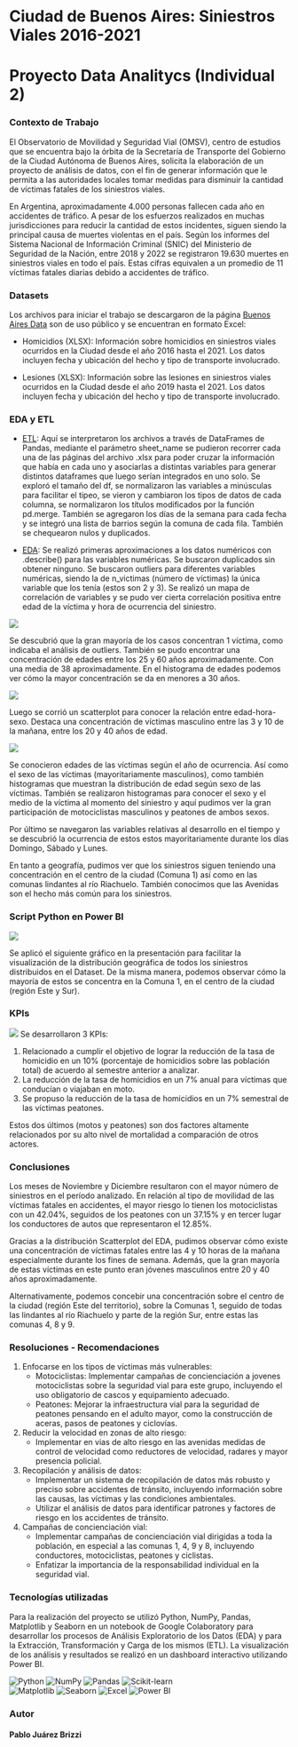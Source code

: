 # Ciudad de Buenos Aires: Siniestros Viales 2016-2021
# Proyecto Data Analitycs (Individual 2)

### Contexto de Trabajo
El Observatorio de Movilidad y Seguridad Vial (OMSV), centro de estudios que se encuentra bajo la órbita de la Secretaría de Transporte del Gobierno de la Ciudad Autónoma de Buenos Aires, solicita la elaboración de un proyecto de análisis de datos, con el fin de generar información que le permita a las autoridades locales tomar medidas para disminuir la cantidad de víctimas fatales de los siniestros viales.

En Argentina, aproximadamente 4.000 personas fallecen cada año en accidentes de tráfico. A pesar de los esfuerzos realizados en muchas jurisdicciones para reducir la cantidad de estos incidentes, siguen siendo la principal causa de muertes violentas en el país. Según los informes del Sistema Nacional de Información Criminal (SNIC) del Ministerio de Seguridad de la Nación, entre 2018 y 2022 se registraron 19.630 muertes en siniestros viales en todo el país. Estas cifras equivalen a un promedio de 11 víctimas fatales diarias debido a accidentes de tráfico.

### Datasets
Los archivos para iniciar el trabajo se descargaron de la página [Buenos Aires Data](https://data.buenosaires.gob.ar/dataset/) son de uso público y se encuentran en formato Excel:

- Homicidios (XLSX): Información sobre homicidios en siniestros viales ocurridos en la Ciudad desde el año 2016 hasta el 2021. Los datos incluyen fecha y ubicación del hecho y tipo de transporte involucrado.

- Lesiones (XLSX): Información sobre las lesiones en siniestros viales ocurridos en la Ciudad desde el año 2019 hasta el 2021. Los datos incluyen fecha y ubicación del hecho y tipo de transporte involucrado.

### EDA y ETL

- [ETL](https://github.com/paulusbrizzi/BA-Siniestros-Viales/blob/main/notebooks/1_ETL.ipynb): Aquí se interpretaron los archivos a través de DataFrames de Pandas, mediante el parámetro sheet_name se pudieron recorrer cada una de las páginas del archivo .xlsx para poder cruzar la información que había en cada uno y asociarlas a distintas variables para generar distintos dataframes que luego serían integrados en uno solo.
Se exploró el tamaño del df, se normalizaron las variables a minúsculas para facilitar el tipeo, se vieron y cambiaron los tipos de datos de cada columna, se normalizaron los títulos modificados por la función pd.merge. También se agregaron los días de la semana para cada fecha y se integró una lista de barrios según la comuna de cada fila. También se chequearon nulos y duplicados.

- [EDA](https://github.com/paulusbrizzi/BA-Siniestros-Viales/blob/main/notebooks/2_EDA.ipynb): Se realizó primeras aproximaciones a los datos numéricos con .describe() para las variables numéricas. Se buscaron duplicados sin obtener ninguno.
Se buscaron outliers para diferentes variables numéricas, siendo la de n_victimas (número de víctimas) la única variable que los tenía (estos son 2 y 3).
Se realizó un mapa de correlación de variables y se pudo ver cierta correlación positiva entre edad de la víctima y hora de ocurrencia del siniestro.

![](https://raw.githubusercontent.com/paulusbrizzi/BA-Siniestros-Viales/main/img/1.png)

Se descubrió que la gran mayoría de los casos concentran 1 víctima, como indicaba el análisis de outliers.
También se pudo encontrar una concentración de edades entre los 25 y 60 años aproximadamente. Con una media de 38 aproximadamente. En el histograma de edades podemos ver cómo la mayor concentración se da en menores a 30 años.

![](https://raw.githubusercontent.com/paulusbrizzi/BA-Siniestros-Viales/main/img/2.png)

Luego se corrió un scatterplot para conocer la relación entre edad-hora-sexo. Destaca una concentración de víctimas masculino entre las 3 y 10 de la mañana, entre los 20 y 40 años de edad.

![](https://raw.githubusercontent.com/paulusbrizzi/BA-Siniestros-Viales/main/img/3.png)

Se conocieron edades de las víctimas según el año de ocurrencia. Así como el sexo de las víctimas (mayoritariamente masculinos), como también histogramas que muestran la distribución de edad según sexo de las víctimas.
También se realizaron histogramas para conocer el sexo y el medio de la víctima al momento del siniestro y aquí pudimos ver la gran participación de motociclistas masculinos y peatones de ambos sexos.

Por último se navegaron las variables relativas al desarrollo en el tiempo y se descubrió la ocurrencia de estos estos mayoritariamente durante los días Domingo, Sábado y Lunes.

En tanto a geografía, pudimos ver que los siniestros siguen teniendo una concentración en el centro de la ciudad (Comuna 1) así como en las comunas lindantes al río Riachuelo. También conocimos que las Avenidas son el hecho más común para los siniestros.

### Script Python en Power BI
![](https://github.com/paulusbrizzi/BA-Siniestros-Viales/blob/main/img/geopandas_distribuciongeografica.png?raw=true)

Se aplicó el siguiente gráfico en la presentación para facilitar la visualización de la distribución geográfica de todos los siniestros distribuidos en el Dataset.
De la misma manera, podemos observar cómo la mayoría de estos se concentra en la Comuna 1, en el centro de la ciudad (región Este y Sur).

### KPIs
![](https://github.com/paulusbrizzi/BA-Siniestros-Viales/blob/main/img/kpis.png?raw=true)
Se desarrollaron 3 KPIs:

1. Relacionado a cumplir el objetivo de lograr la reducción de la tasa de homicidio en un 10% (porcentaje de homicidios sobre las población total) de acuerdo al semestre anterior a analizar.
2. La reducción de la tasa de homicidios en un 7% anual para víctimas que conducían o viajaban en moto.
3. Se propuso la reducción de la tasa de homicidios en un 7% semestral de las víctimas peatones.

Estos dos últimos (motos y peatones) son dos factores altamente relacionados por su alto nivel de mortalidad a comparación de otros actores.

### Conclusiones

Los meses de Noviembre y Diciembre resultaron con el mayor número de siniestros en el período analizado. En relación al tipo de movilidad de las víctimas fatales en accidentes, el mayor riesgo lo tienen los motociclistas con un 42.04%, seguidos de los peatones con un 37.15% y en tercer lugar los conductores de autos que representaron el 12.85%.

Gracias a la distribución Scatterplot del EDA, pudimos observar cómo existe una concentración de víctimas fatales entre las 4 y 10 horas de la mañana especialmente durante los fines de semana. Además, que la gran mayoría de estas víctimas en este punto eran jóvenes masculinos entre 20 y 40 años aproximadamente.

Alternativamente, podemos concebir una concentración sobre el centro de la ciudad (región Este del territorio), sobre la Comunas 1, seguido de todas las lindantes al río Riachuelo y parte de la región Sur, entre estas las comunas 4, 8 y 9.

### Resoluciones - Recomendaciones
1. Enfocarse en los tipos de víctimas más vulnerables:
   - Motociclistas: Implementar campañas de concienciación a jovenes motociclistas sobre la seguridad vial para este grupo, incluyendo el uso obligatorio de cascos y equipamiento adecuado.
   - Peatones: Mejorar la infraestructura vial para la seguridad de peatones pensando en el adulto mayor, como la construcción de aceras, pasos de peatones y ciclovías.
2. Reducir la velocidad en zonas de alto riesgo:
   - Implementar en vias de alto riesgo en las avenidas medidas de control de velocidad como reductores de velocidad, radares y mayor presencia policial.
3. Recopilación y análisis de datos:
   - Implementar un sistema de recopilación de datos más robusto y preciso sobre accidentes de tránsito, incluyendo información sobre las causas, las víctimas y las condiciones ambientales.
   - Utilizar el análisis de datos para identificar patrones y factores de riesgo en los accidentes de tránsito.
4. Campañas de concienciación vial:
   - Implementar campañas de concienciación vial dirigidas a toda la población, en especial a las comunas 1, 4, 9 y 8, incluyendo conductores, motociclistas, peatones y ciclistas.
   - Enfatizar la importancia de la responsabilidad individual en la seguridad vial.

### Tecnologías utilizadas

Para la realización del proyecto se utilizó Python, NumPy, Pandas, Matplotlib y Seaborn en un notebook de Google Colaboratory para desarrollar los procesos de Análisis Exploratorio de los Datos (EDA) y para la Extracción, Transformación y Carga de los mismos (ETL). La visualización de los análisis y resultados se realizó en un dashboard interactivo utilizando Power BI.

![Python](https://img.shields.io/badge/Python-3776AB?style=for-the-badge&logo=python&logoColor=white) ![NumPy](https://img.shields.io/badge/NumPy-013243?style=for-the-badge&logo=numpy&logoColor=white)
![Pandas](https://img.shields.io/badge/Pandas-150458?style=for-the-badge&logo=pandas&logoColor=white) ![Scikit-learn](https://img.shields.io/badge/Scikit--learn-F7931E?style=for-the-badge&logo=scikit-learn&logoColor=white)  
![Matplotlib](https://img.shields.io/badge/Matplotlib-3776AB?style=for-the-badge&logo=matplotlib&logoColor=white)
![Seaborn](https://img.shields.io/badge/Seaborn-013243?style=for-the-badge&logo=seaborn&logoColor=white) ![Excel](https://img.shields.io/badge/Microsoft%20Excel-217346?style=for-the-badge&logo=microsoft-excel&logoColor=white)  ![Power BI](https://img.shields.io/badge/Power%20BI-F2C811?style=for-the-badge&logo=power-bi&logoColor=white) 

### Autor
#### Pablo Juárez Brizzi

